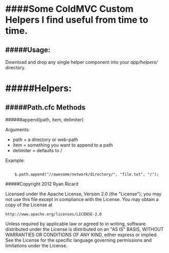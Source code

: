 ####Some ColdMVC Custom Helpers I find useful from time to time.
==================================================================================

#####Usage:
----------------------------------------------------------------------------------

Download and drop any single helper component into your _app/helpers/_ directory.

#####Helpers:
==================================================================================

#####Path.cfc Methods
----------------------------------------------------------------------------------

######append(path, item, delimiter)

Arguments:

* path = a directory or web-path
* item = something you want to append to a path
* delimiter = defaults to /

Example:

<code>
	$.path.append("//awesome/network/directory/", "file.txt", "/");
</code>

#####Copyright 2012 Ryan Ricard

Licensed under the Apache License, Version 2.0 (the "License");
you may not use this file except in compliance with the License.
You may obtain a copy of the License at

    http://www.apache.org/licenses/LICENSE-2.0

Unless required by applicable law or agreed to in writing, software
distributed under the License is distributed on an "AS IS" BASIS,
WITHOUT WARRANTIES OR CONDITIONS OF ANY KIND, either express or implied.
See the License for the specific language governing permissions and
limitations under the License.